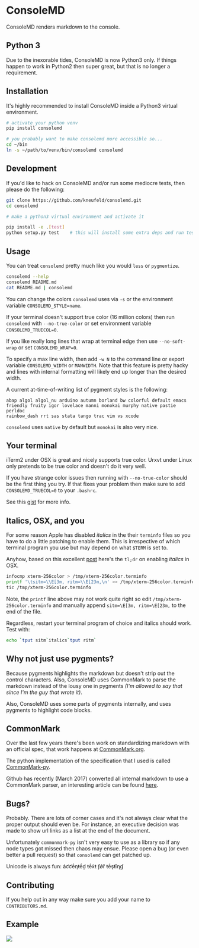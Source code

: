 # ConsoleMD

ConsoleMD renders markdown to the console.

## Python 3

Due to the inexorable tides, ConsoleMD is now Python3 only. If things happen
to work in Python2 then super great, but that is no longer a requirement.

## Installation

It's highly recommended to install ConsoleMD inside a Python3 virtual environment.

```bash
# activate your python venv
pip install consolemd

# you probably want to make consolemd more accessible so...
cd ~/bin
ln -s ~/path/to/venv/bin/consolemd consolemd
```

## Development

If you'd like to hack on ConsoleMD and/or run some mediocre tests, then
please do the following:

```bash
git clone https://github.com/kneufeld/consolemd.git
cd consolemd

# make a python3 virtual environment and activate it

pip install -e .[test]
python setup.py test    # this will install some extra deps and run tests
```

## Usage

You can treat `consolemd` pretty much like you would `less` or `pygmentize`.

```bash
consolemd --help
consolemd README.md
cat README.md | consolemd
```

You can change the colors `consolemd` uses via `-s` or the environment
variable `CONSOLEMD_STYLE=name`.

If your terminal doesn't support true color (16 million colors) then
run `consolemd` with `--no-true-color` or set environment variable
`CONSOLEMD_TRUECOL=0`.

If you like really long lines that wrap at terminal edge then
use `--no-soft-wrap` or set `CONSOLEMD_WRAP=0`.

To specify a max line width, then add `-w N` to the command line or
export variable `CONSOLEMD_WIDTH` or `MANWIDTH`. Note that this feature
is pretty hacky and lines with internal formatting will likely end up
longer than the desired width.

A current at-time-of-writing list of pygment styles is the following:

```text
abap algol algol_nu arduino autumn borland bw colorful default emacs
friendly fruity igor lovelace manni monokai murphy native pastie perldoc
rainbow_dash rrt sas stata tango trac vim vs xcode
```

`consolemd` uses `native` by default but `monokai` is also very nice.

## Your terminal

iTerm2 under OSX is great and nicely supports true color. Urxvt under
Linux only pretends to be true color and doesn't do it very well.

If you have strange color issues then running with `--no-true-color`
should be the first thing you try. If that fixes your problem then
make sure to add `CONSOLEMD_TRUECOL=0` to your `.bashrc`.

See this [gist](https://gist.github.com/XVilka/8346728) for more info.

## Italics, OSX, and you

For some reason Apple has disabled _italics_ in the their `terminfo` files
so you have to do a little patching to enable them. This is irrespective
of which terminal program you use but may depend on what `$TERM` is set
to.

Anyhow, based on this excellent [post](http://www.eddieantonio.ca/blog/2015/04/16/iterm-italics/)
here's the `tl;dr` on enabling _italics_ in OSX.

```bash
infocmp xterm-256color > /tmp/xterm-256color.terminfo
printf '\tsitm=\\E[3m, ritm=\\E[23m,\n' >> /tmp/xterm-256color.terminfo
tic /tmp/xterm-256color.terminfo
```

Note, the `printf` line above may not work quite right so edit
`/tmp/xterm-256color.terminfo` and manually append `sitm=\E[3m, ritm=\E[23m,`
to the end of the file.

Regardless, restart your terminal program of choice and italics should
work. Test with:

```bash
echo `tput sitm`italics`tput ritm`
```

## Why not just use pygments?

Because pygments highlights the markdown but doesn't strip out
the control characters. Also, ConsoleMD uses CommonMark to parse
the markdown instead of the lousy one in pygments _(I'm allowed to
say that since I'm the guy that wrote it)_.

Also, ConsoleMD uses some parts of pygments internally, and uses
pygments to highlight code blocks.

## CommonMark

Over the last few years there's been work on standardizing
markdown with an official spec, that work happens at
[CommonMark.org](http://commonmark.org/).

The python implementation of the specification that I used is
called [CommonMark-py](https://github.com/rtfd/CommonMark-py).

Github has recently (March 2017) converted all internal markdown
to use a CommonMark parser, an interesting article can be found
[here](https://githubengineering.com/a-formal-spec-for-github-markdown/).

## Bugs?

Probably. There are lots of corner cases and it's not always clear what
the proper output should even be. For instance, an executive decision
was made to show url links as a list at the end of the document.

Unfortunately `commonmark-py` isn't very easy to use as a library so if
any node types got missed then chaos may ensue. Please open a bug (or even
better a pull request) so that `consolemd` can get patched up.

Unicode is always fun: ȧƈƈḗƞŧḗḓ ŧḗẋŧ ƒǿř ŧḗşŧīƞɠ

## Contributing

If you help out in any way make sure you add your name to `CONTRIBUTORS.md`.

## Example

![](http://i.imgur.com/9zoSZdb.png)

